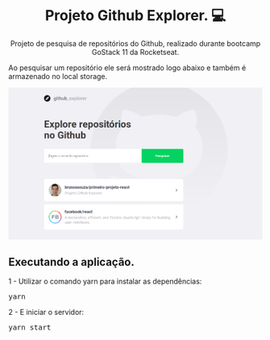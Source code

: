 <h1 align="center"; >Projeto Github Explorer. 💻</h1>
<p align="center">Projeto de pesquisa de repositórios do Github, realizado durante bootcamp GoStack 11 da Rocketseat.</p>

<p>Ao pesquisar um repositório ele será mostrado logo abaixo e também é armazenado no local storage.</p>

![](/github/github-explorer.png)

<h2>Executando a aplicação.</h2>

1 - Utilizar o comando yarn para instalar as dependências:
<pre>yarn</pre>

2 - E iniciar o servidor:
<pre>yarn start</pre>

